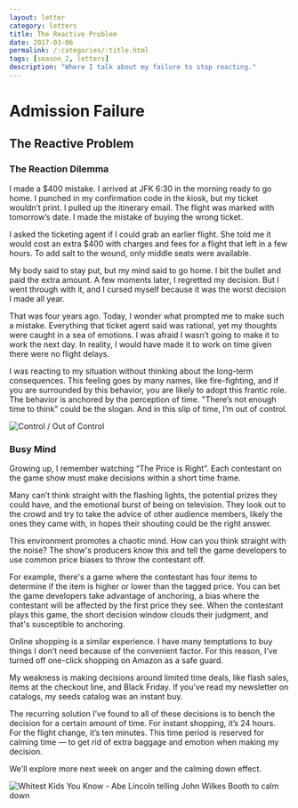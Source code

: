 ```yaml
---
layout: letter
category: letters
title: The Reactive Problem
date: 2017-03-06
permalink: /:categories/:title.html
tags: [season_2, letters]
description: "Where I talk about my failure to stop reacting."
---
```


# Admission Failure

## The Reactive Problem

### The Reaction Dilemma

I made a $400 mistake. I arrived at JFK 6:30 in the morning ready to go home. I punched in my confirmation code in the kiosk, but my ticket wouldn’t print. I pulled up the itinerary email. The flight was marked with tomorrow’s date. I made the mistake of buying the wrong ticket.

I asked the ticketing agent if I could grab an earlier flight. She told me it would cost an extra $400 with charges and fees for a flight that left in a few hours. To add salt to the wound, only middle seats were available.

My body said to stay put, but my mind said to go home. I bit the bullet and paid the extra amount. A few moments later, I regretted my decision. But I went through with it, and I cursed myself because it was the worst decision I made all year.

That was four years ago. Today, I wonder what prompted me to make such a mistake. Everything that ticket agent said was rational, yet my thoughts were caught in a sea of emotions. I was afraid I wasn’t going to make it to work the next day. In reality, I would have made it to work on time given there were no flight delays.

I was reacting to my situation without thinking about the long-term consequences. This feeling goes by many names, like fire-fighting, and if you are surrounded by this behavior, you are likely to adopt this frantic role. The behavior is anchored by the perception of time. "There’s not enough time to think” could be the slogan. And in this slip of time, I’m out of control.

![Control / Out of Control](http://gallery.tinyletterapp.com/b7acb1dd09358f1ed19f16a562a005fc08d42511/images/ed57a81a-68b6-42ec-88db-223b6a770e6e.jpg)

### Busy Mind

Growing up, I remember watching “The Price is Right”. Each contestant on the game show must make decisions within a short time frame.

Many can’t think straight with the flashing lights, the potential prizes they could have, and the emotional burst of being on television. They look out to the crowd and try to take the advice of other audience members, likely the ones they came with, in hopes their shouting could be the right answer.

This environment promotes a chaotic mind. How can you think straight with the noise? The show's producers know this and tell the game developers to use common price biases to throw the contestant off.

For example, there's a game where the contestant has four items to determine if the item is higher or lower than the tagged price. You can bet the game developers take advantage of anchoring, a bias where the contestant will be affected by the first price they see. When the contestant plays this game, the short decision window clouds their judgment, and that's susceptible to anchoring.

Online shopping is a similar experience. I have many temptations to buy things I don’t need because of the convenient factor. For this reason, I’ve turned off one-click shopping on Amazon as a safe guard.

My weakness is making decisions around limited time deals, like flash sales, items at the checkout line, and Black Friday. If you’ve read my newsletter on catalogs, my seeds catalog was an instant buy.

The recurring solution I’ve found to all of these decisions is to bench the decision for a certain amount of time. For instant shopping, it’s 24 hours. For the flight change, it’s ten minutes. This time period is reserved for calming time — to get rid of extra baggage and emotion when making my decision.

We'll explore more next week on anger and the calming down effect.

![Whitest Kids You Know - Abe Lincoln telling John Wilkes Booth to calm down](http://gallery.tinyletterapp.com/b7acb1dd09358f1ed19f16a562a005fc08d42511/images/828e848b-5dd4-430a-ba2a-3eaebea4bdc5.gif)
